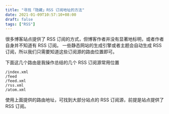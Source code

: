 ```yaml
---
title: "寻找「隐藏」RSS 订阅地址的方法"
date: 2021-01-09T10:57:10+08:00
draft: false
tags: ["RSS"]
---
```


很多博客站点提供了 RSS 订阅的方式，但博客作者并没有显著地标明，或者作者自身并不知道有 RSS 订阅。
一些静态网站的生成引擎或者主题会自动生成 RSS 订阅，所以我们只需要知道这些订阅源的路由位置即可。

<!--more-->

下面这几个路由是我操作总结的几个 RSS 订阅源常用位置

```
/index.xml
/feed
/feed.xml
/rss.xml
/atom.xml
```

使用上面提供的路由地址，可找到大部分站点的 RSS 订阅源，前提是站点提供了 RSS 订阅。
